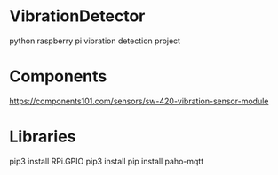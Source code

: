 # VibrationDetector
python raspberry pi vibration detection project

# Components
https://components101.com/sensors/sw-420-vibration-sensor-module

# Libraries
pip3 install RPi.GPIO
pip3 install pip install paho-mqtt